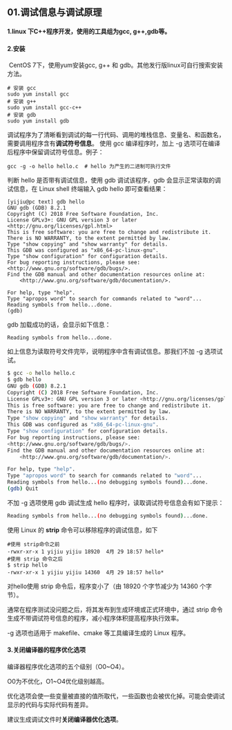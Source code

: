 ## 01.调试信息与调试原理

#### 1.linux 下C++程序开发，使用的工具组为gcc, g++,gdb等。



#### 2.安装

​	CentOS 7下，使用yum安装gcc, g++ 和 gdb。其他发行版linux可自行搜索安装方法。

```shell
# 安装 gcc
sudo yum install gcc
# 安装 g++
sudo yum install gcc-c++
# 安装 gdb
sudo yum install gdb
```

调试程序为了清晰看到调试的每一行代码、调用的堆栈信息、变量名、和函数名，需要调用程序含有**调试符号信息**。 使用 gcc 编译程序时，加上 -g 选项可在编译后程序中保留调试符号信息。例子：

```shell
gcc -g -o hello hello.c  # hello 为产生的二进制可执行文件
```

判断 hello 是否带有调试信息，使用 gdb 调试该程序，gdb 会显示正常读取的调试信息，在 Linux shell 终端输入 gdb hello 即可查看结果：

```shell
[yijiu@pc text] gdb hello 
GNU gdb (GDB) 8.2.1
Copyright (C) 2018 Free Software Foundation, Inc.
License GPLv3+: GNU GPL version 3 or later <http://gnu.org/licenses/gpl.html>
This is free software: you are free to change and redistribute it.
There is NO WARRANTY, to the extent permitted by law.
Type "show copying" and "show warranty" for details.
This GDB was configured as "x86_64-pc-linux-gnu".
Type "show configuration" for configuration details.
For bug reporting instructions, please see:
<http://www.gnu.org/software/gdb/bugs/>.
Find the GDB manual and other documentation resources online at:
    <http://www.gnu.org/software/gdb/documentation/>.

For help, type "help".
Type "apropos word" to search for commands related to "word"...
Reading symbols from hello...done.
(gdb) 
```

gdb 加载成功的话，会显示如下信息：

```shell
Reading symbols from hello...done.
```

如上信息为读取符号文件完毕，说明程序中含有调试信息。那我们不加 -g 选项试试。

```bash
$ gcc -o hello hello.c
$ gdb hello
GNU gdb (GDB) 8.2.1
Copyright (C) 2018 Free Software Foundation, Inc.
License GPLv3+: GNU GPL version 3 or later <http://gnu.org/licenses/gpl.html>
This is free software: you are free to change and redistribute it.
There is NO WARRANTY, to the extent permitted by law.
Type "show copying" and "show warranty" for details.
This GDB was configured as "x86_64-pc-linux-gnu".
Type "show configuration" for configuration details.
For bug reporting instructions, please see:
<http://www.gnu.org/software/gdb/bugs/>.
Find the GDB manual and other documentation resources online at:
    <http://www.gnu.org/software/gdb/documentation/>.

For help, type "help".
Type "apropos word" to search for commands related to "word"...
Reading symbols from hello...(no debugging symbols found)...done.
(gdb) Quit

```

不加 -g 选项使用 gdb 调试生成 hello 程序时，读取调试符号信息会有如下提示：

```bash
Reading symbols from hello...(no debugging symbols found)...done.
```

使用 Linux 的 **strip** 命令可以移除程序的调试信息，如下

```shell
#使用 strip命令之前
-rwxr-xr-x 1 yijiu yijiu 18920  4月 29 18:57 hello*
#使用 strip 命令之后
$ strip hello
-rwxr-xr-x 1 yijiu yijiu 14360  4月 29 18:57 hello*
```

对hello使用 strip 命令后，程序变小了（由 18920 个字节减少为 14360 个字节）。

通常在程序测试没问题之后，将其发布到生成环境或正式环境中，通过 strip 命令生成不带调试符号信息的程序，减小程序体积提高程序执行效率。

-g 选项也适用于 makefile、cmake 等工具编译生成的 Linux 程序。



#### 3.关闭编译器的程序优化选项

编译器程序优化选项的五个级别（O0~O4）。

O0为不优化，O1~O4优化级别越高。

优化选项会使一些变量被直接的值所取代，一些函数也会被优化掉。可能会使调试显示的代码与实际代码有差异。

建议生成调试文件时**关闭编译器优化选项**。
